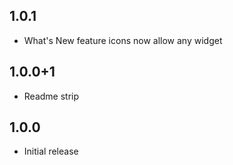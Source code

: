 ## 1.0.1

- What's New feature icons now allow any widget

## 1.0.0+1

- Readme strip

## 1.0.0

- Initial release
